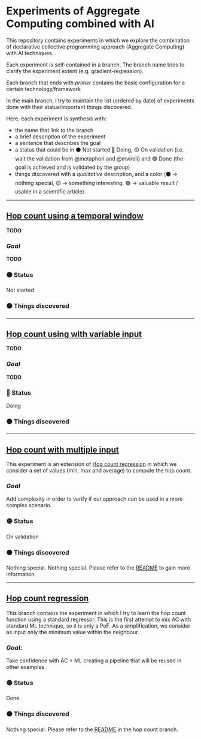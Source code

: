 # Experiments of Aggregate Computing combined with AI 

This repository contains experiments in which we explore the combination of declarative collective programming approach (Aggregate Computing)
with AI techniques.

Each experiment is self-contained in a branch. The branch name tries to clarify the experiment extent (e.g. gradient-regression).

Each branch that ends with *primer* contains the basic configuration for a certain technology/framework

In the main branch, I try to maintain the list (ordered by date) of experiments done with their status/important things discovered.

Here, each experiment is synthesis with:
- the name that link to the branch
- a brief description of the experiment
- a sentence that describes the goal
- a status that could be in :black_circle: Not started :red_circle: Doing, :yellow_circle: On validation (i.e. wait the validation from @metaphori and @mviroli) and :green_circle: Done (the goal is achieved and is validated by the group)
- things discovered with a *qualitative* description, and a color (:black_circle: -> nothing special, :yellow_circle: -> something interesting, :green_circle: -> valuable result / usable in a scientific article)
---
## [Hop count using a temporal window](https://github.com/cric96/experiments-ac-with-learning/tree/???)
**TODO**
### *Goal*
**TODO**
### :black_circle: Status
Not started
### :black_circle: Things discovered
---
## [Hop count using with variable input](https://github.com/cric96/experiments-ac-with-learning/tree/hop-count-variable-input)
**TODO**
### *Goal*
**TODO**
### 🔴 Status
Doing
### :black_circle: Things discovered

---
## [Hop count with multiple input](https://github.com/cric96/experiments-ac-with-learning/tree/hop-count-multiple-input)
This experiment is an extension of [Hop count regression](https://github.com/cric96/experiments-ac-with-learning/tree/hop-count-regression) in which we consider a set of values (min, max and average) to compute the hop count.
### *Goal*
Add complexity in order to verify if our approach can be used in a more complex scenario.
### :yellow_circle: Status
On validation
### :black_circle: Things discovered
Nothing special. Nothing special. Please refer to the [README](https://github.com/cric96/experiments-ac-with-learning/tree/hop-count-multiple-input#readme) to gain more information.

---
## [Hop count regression](https://github.com/cric96/experiments-ac-with-learning/tree/hop-count-regression)

This branch contains the experiment in which I try to learn the hop count function using a standard regressor. 
This is the first attempt to mix AC with standard ML technique, so it is only a PoF.
As a simplification, we consider as input only the minimum value within the neighbour.
### *Goal*: 
Take confidence with AC + ML creating a pipeline that will be reused in other examples.
### :green_circle: Status 
Done.
### :black_circle: Things discovered
Nothing special. Please refer to the [README](https://github.com/cric96/experiments-ac-with-learning/tree/hop-count-regression#readme) in the hop count branch.
